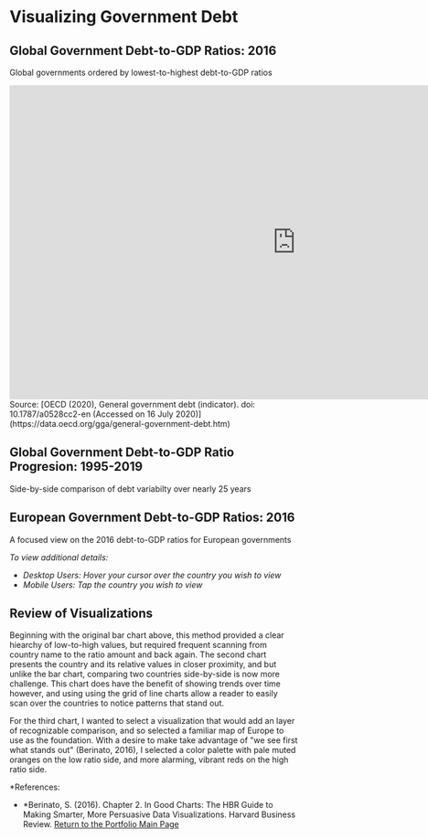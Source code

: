 # Visualizing Government Debt 


## Global Government Debt-to-GDP Ratios: 2016
Global governments ordered by lowest-to-highest debt-to-GDP ratios
<iframe src="https://data.oecd.org/chart/61R7" width="1000" height="550" style="border: 0" mozallowfullscreen="true" webkitallowfullscreen="true" allowfullscreen="true"><a href="https://data.oecd.org/chart/61R7" target="_blank">OECD Chart: General government debt, Total, % of GDP, Annual, 2016</a></iframe>
Source: [OECD (2020), General government debt (indicator). doi: 10.1787/a0528cc2-en (Accessed on 16 July 2020)](https://data.oecd.org/gga/general-government-debt.htm)

## Global Government Debt-to-GDP Ratio Progresion: 1995-2019
Side-by-side comparison of debt variabilty over nearly 25 years
<div class="flourish-embed flourish-chart" data-src="visualisation/3191298" data-url="https://flo.uri.sh/visualisation/3191298/embed"><script src="https://public.flourish.studio/resources/embed.js"></script></div>


## European Government Debt-to-GDP Ratios: 2016
A focused view on the 2016 debt-to-GDP ratios for European governments

*To view additional details:*
- *Desktop Users: Hover your cursor over the country you wish to view*
- *Mobile Users: Tap the country you wish to view*
<div class="flourish-embed flourish-map" data-src="visualisation/3192547" data-url="https://flo.uri.sh/visualisation/3192547/embed"><script src="https://public.flourish.studio/resources/embed.js"></script></div>

## Review of Visualizations
Beginning with the original bar chart above, this method provided a clear hiearchy of low-to-high values, but required frequent scanning from country name to the ratio amount and back again.  The second chart presents the country and its relative values in closer proximity, and but unlike the bar chart, comparing two countries side-by-side is now more challenge.  This chart does have the benefit of showing trends over time however, and using using the grid of line charts allow a reader to easily scan over the countries to notice patterns that stand out. 

For the third chart, I wanted to select a visualization that would add an layer of recognizable comparison, and so selected a familiar map of Europe to use as the foundation. With a desire to make take advantage of "we see first what stands out" (Berinato, 2016), I selected a color palette with pale muted oranges on the low ratio side, and more alarming, vibrant reds on the high ratio side. 


*References:
- *Berinato, S. (2016). Chapter 2. In Good Charts: The HBR Guide to Making Smarter, More Persuasive Data Visualizations. Harvard Business Review.
[Return to the Portfolio Main Page](/README.md)
